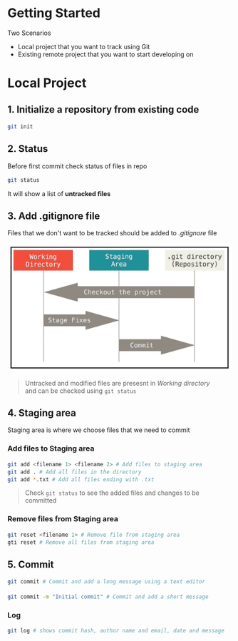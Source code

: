 # Getting Started

Two Scenarios
* Local project that you want to track using Git
* Existing remote project that you want to start developing on

# Local Project

## 1. Initialize a repository from existing code

```bash
git init
```

## 2. Status
Before first commit check status of files in repo

```bash
git status
```
It will show a list of **untracked files**  

## 3. Add .gitignore file
Files that we don't want to be tracked should be added to *.gitignore* file

![Git workflow](assets\git-workflow.png)
> Untracked and modified files are presesnt in *Working directory*  
 and can be checked using `git status`

## 4. Staging area
Staging area is where we choose files that we need to commit

### Add files to Staging area
```bash
git add <filename 1> <filename 2> # Add files to staging area
git add . # Add all files in the directory
git add *.txt # Add all files ending with .txt
``` 

> Check `git status` to see the added files and changes to be committed

### Remove files from Staging area

```bash
git reset <filename 1> # Remove file from staging area
gti reset # Remove all files from staging area
```

## 5. Commit

```bash
git commit # Commit and add a long message using a text editor

git commit -m "Initial commit" # Commit and add a short message
```

### Log
```bash
git log # shows commit hash, author name and email, date and message
```